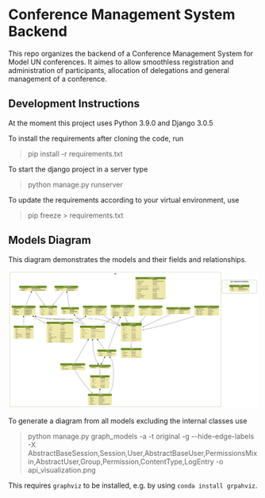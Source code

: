 # Conference Management System Backend

This repo organizes the backend of a Conference Management System for Model UN conferences. It aimes to allow smoothless registration and administration of participants, allocation of delegations and general management of a conference.

## Development Instructions

At the moment this project uses Python 3.9.0 and Django 3.0.5

To install the requirements after cloning the code, run

> pip install -r requirements.txt

To start the django project in a server type

> python manage.py runserver

To update the requirements according to your virtual environment, use

> pip freeze > requirements.txt

## Models Diagram

This diagram demonstrates the models and their fields and relationships.

![Models Diagram Image](api_visualization.png)

To generate a diagram from all models excluding the internal classes use

> python manage.py graph_models -a -t original -g --hide-edge-labels -X AbstractBaseSession,Session,User,AbstractBaseUser,PermissionsMixin,AbstractUser,Group,Permission,ContentType,LogEntry -o api_visualization.png

This requires `graphviz` to be installed, e.g. by using `conda install grpahviz`.
